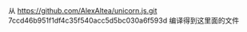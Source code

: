 从 https://github.com/AlexAltea/unicorn.js.git 7ccd46b951f1df4c35f540acc5d5bc030a6f593d 编译得到这里面的文件







